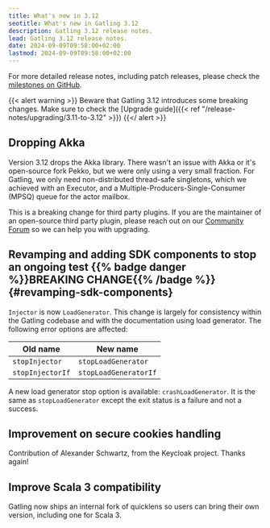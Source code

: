 ```yaml
---
title: What's new in 3.12
seotitle: What's new in Gatling 3.12
description: Gatling 3.12 release notes.
lead: Gatling 3.12 release notes.
date: 2024-09-09T09:58:00+02:00
lastmod: 2024-09-09T09:58:00+02:00
---
```


For more detailed release notes, including patch releases, please check the
[milestones on GitHub](https://github.com/gatling/gatling/milestones?state=closed).

{{< alert warning >}}
Beware that Gatling 3.12 introduces some breaking changes.
Make sure to check the [Upgrade guide]({{< ref "/release-notes/upgrading/3.11-to-3.12" >}})
{{</ alert >}}

## Dropping Akka

Version 3.12 drops the Akka library. There wasn't an issue with Akka or it's open-source fork Pekko, but we were only
using a very small fraction. For Gatling, we only need non-distributed thread-safe singletons, which we achieved with an
Executor, and a Multiple-Producers-Single-Consumer (MPSQ) queue for the actor mailbox.

This is a breaking change for third party plugins. If you are the maintainer of an open-source third party plugin,
please reach out on our [Community Forum](https://community.gatling.io) so we can help you with upgrading.

## Revamping and adding SDK components to stop an ongoing test {{% badge danger %}}BREAKING CHANGE{{% /badge %}} {#revamping-sdk-components}
 
`Injector` is now `LoadGenerator`. This change is largely for
consistency within the Gatling codebase and with the documentation using load generator. The following error options are
affected: 

| Old name         | New name              |
|------------------|-----------------------|
| `stopInjector`   | `stopLoadGenerator`   |
| `stopInjectorIf` | `stopLoadGeneratorIf` |

A new load generator stop option is available: `crashLoadGenerator`. It is the same as `stopLoadGenerator` except the
exit status is a failure and not a success. 

## Improvement on secure cookies handling

Contribution of Alexander Schwartz, from the Keycloak project. Thanks again!

## Improve Scala 3 compatibility

Gatling now ships an internal fork of quicklens so users can bring their own version, including one for Scala 3.
